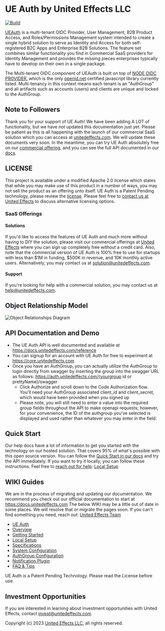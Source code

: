 # UE Auth by United Effects LLC

[![Build](https://github.com/UnitedEffects/ueauth/actions/workflows/build.yml/badge.svg)](https://github.com/UnitedEffects/ueauth/actions/workflows/build.yml)

[UEAuth](https://ueauth.com) is a multi-tenant OIDC Provider, User Management, B2B Product Access, and Roles/Permissions Management system intended to create a single hybrid solution to serve as Identity and Access for both self-registered B2C Apps and Enterprise B2B Solutions. The feature set combines similar functionality you find in Commercial SaaS providers for Identity Management and provides the missing pieces enterprises typically have to develop on their own in a single package.

The Multi-tenant OIDC component of UEAuth is built on top of [NODE OIDC PROVIDER](https://github.com/panva/node-oidc-provider), which is the only [openid.net](https://openid.net/developers/certified/) certified javascript library currently listed. Multi-tenancy in this context means each tenant is an "AuthGroup" and all artifacts such as accounts (users) and clients are unique and locked to the AuthGroup.

## Note to Followers

Thank you for your support of UE Auth! We have been adding A LOT of functionality, but we have not updated this documentation just yet. Please be patient as this is all happening with the launch of our commercial SaaS solution which you can access at [unitedeffects.com](https://unitedeffects.com). We will update these documents very soon. In the meantime, you can try UE Auth absolutely free on our [commercial offering](https://core.unitedeffects.com), and you can see the full API documented in our [docs](https://docs.unitedeffects.com).

## LICENSE

This project is available under a modified Apache 2.0 license which states that while you may make use of this product in a number of ways, you may not sell the product as an offering unto itself. UE Auth is a Patent Pending technology, please review the [license](LICENSE.md). Please feel free to [contact us at United Effects](mailto:solution@unitedeffects.com) to discuss alternative licensing options.

### SaaS Offerings

#### Solutions

If you'd like to access the features of UE Auth and much more without having to DIY the solution, please visit our commercial offerings at [United Effects](https://unitedeffects.com) where you can sign up completely free without a credit card. Also, note that the commercial version of UE Auth is 100% free to use for startups with less than $1M in funding, $500K in revenue, and 10K monthly active users.
Alternatively, you may contact us at [solution@unitedeffects.com](mailto:solution@unitedeffects.com).

#### Support

If you're looking for help with a commercial solution, you may contact us at [help@unitedeffects.com](mailto:help@unitedeffects.com).


## Object Relationship Model

![Object Relationships Diagram](https://unitedeffects.com/docs/object-relationships.jpeg)

## API Documentation and Demo

* The UE Auth API is well documented and available at https://docs.unitedeffects.com/reference
* You can signup for an account with UE Auth for free to experiment at https://core.unitedeffects.com
* Once you have an AuthGroup, you can actually utilize the AuthGroup to login directly from swagger by inserting the group into the swagger URL as follows: https://auth.unitedeffects.com/{yourgroup id or prettyName}/swagger
    * Click Authorize and scroll down to the Code Authorization flow. You'll need your AuthGroup associated client_id and client_secret, which would have been provided when you signed up
    * Please note, you will still need to enter a value into the required group fields throughout the API to make openapi requests; however, for your convenience, the ID of the authgroup you've selected is displayed and used rather than whatever you may enter in the field.

## Quick Start

Our help docs have a lot of information to get you started with the technology on our hosted solution. That covers 95% of what's possible with this open source version. You can follow the [Quick Start in our docs](https://docs.unitedeffects.com/reference/getting-started-with-your-api) and try the API immediately.
If you want to try it locally, you can follow these instructions. Feel free to [reach out for help](mailto:help@unitedeffects.com): [Local Setup](https://github.com/UnitedEffects/ueauth/wiki/Local-Setup)

## WIKI Guides

We are in the process of migrating and updating our documentation. We recommend you check out our official documentation to start at https://docs.unitedeffects.com
The below WIKI may be a little out of date in some places. We will resolve that or migrate the pages soon.
If you can't find something you need, reach out: [United Effects Team](mailto:help@unitedeffects.com)

* [UE Auth](https://github.com/UnitedEffects/ueauth/wiki)
* [Overview](https://github.com/UnitedEffects/ueauth/wiki/Overview)
* [Getting Started](https://github.com/UnitedEffects/ueauth/wiki/Getting-Started)
* [Local Setup](https://github.com/UnitedEffects/ueauth/wiki/Local-Setup)
* [Specifications](https://github.com/UnitedEffects/ueauth/wiki/Specifications)
* [System Configuration](https://github.com/UnitedEffects/ueauth/wiki/System-Configuration)
* [AuthGroup Configuration](https://github.com/UnitedEffects/ueauth/wiki/AuthGroup-Configuration)
* [Notification Plugin](https://github.com/UnitedEffects/ueauth/wiki/Notification-Plugin)
* [FAQ & Tips](https://github.com/UnitedEffects/ueauth/wiki/FAQ-and-Tips)

UE Auth is a Patent Pending Technology. Please read the License before use.

## Investment Opportunities

If you are interested in learning about investment opportunities with United Effects, contact [invest@unitedeffects.com](mailto:invest@unitedeffects.com)

Copyright (c) 2023 [United Effects LLC](https://unitedeffects.com), all rights reserved.
